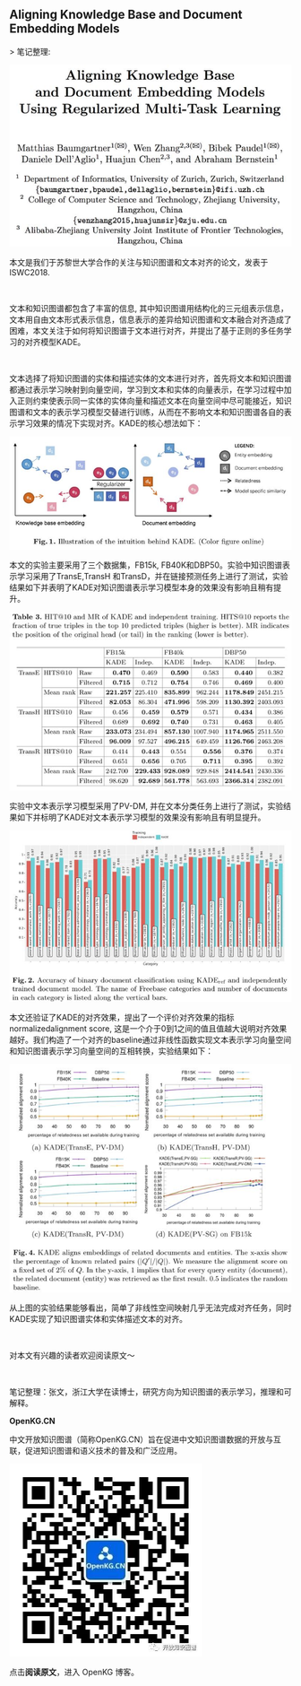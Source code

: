 
## Aligning Knowledge Base and Document Embedding Models

&gt; 笔记整理: 

![](img/Aligning-Knowledge-Base-and-Document-Embedding-Models.md_1.png)

本文是我们于苏黎世大学合作的关注与知识图谱和文本对齐的论文，发表于ISWC2018.

 

文本和知识图谱都包含了丰富的信息, 其中知识图谱用结构化的三元组表示信息，文本用自由文本形式表示信息，信息表示的差异给知识图谱和文本融合对齐造成了困难，本文关注于如何将知识图谱于文本进行对齐，并提出了基于正则的多任务学习的对齐模型KADE。

 

文本选择了将知识图谱的实体和描述实体的文本进行对齐，首先将文本和知识图谱都通过表示学习映射到向量空间，学习到文本和实体的向量表示，在学习过程中加入正则约束使表示同一实体的实体向量和描述文本在向量空间中尽可能接近，知识图谱和文本的表示学习模型交替进行训练，从而在不影响文本和知识图谱各自的表示学习效果的情况下实现对齐。KADE的核心想法如下：

![](img/Aligning-Knowledge-Base-and-Document-Embedding-Models.md_2.png)

本文的实验主要采用了三个数据集，FB15k, FB40K和DBP50。实验中知识图谱表示学习采用了TransE,TransH 和TransD，并在链接预测任务上进行了测试，实验结果如下并表明了KADE对知识图谱表示学习模型本身的效果没有影响且稍有提升。

![](img/Aligning-Knowledge-Base-and-Document-Embedding-Models.md_3.png)

实验中文本表示学习模型采用了PV-DM, 并在文本分类任务上进行了测试，实验结果如下并标明了KADE对文本表示学习模型的效果没有影响且有明显提升。

![](img/Aligning-Knowledge-Base-and-Document-Embedding-Models.md_4.png)

本文还验证了KADE的对齐效果，提出了一个评价对齐效果的指标normalizedalignment score, 这是一个介于0到1之间的值且值越大说明对齐效果越好。我们构造了一个对齐的baseline通过非线性函数实现文本表示学习向量空间和知识图谱表示学习向量空间的互相转换，实验结果如下：

![](img/Aligning-Knowledge-Base-and-Document-Embedding-Models.md_5.png)

从上图的实验结果能够看出，简单了非线性空间映射几乎无法完成对齐任务，同时KADE实现了知识图谱实体和实体描述文本的对齐。

 

对本文有兴趣的读者欢迎阅读原文～

 

笔记整理：张文，浙江大学在读博士，研究方向为知识图谱的表示学习，推理和可解释。



**OpenKG.CN**



中文开放知识图谱（简称OpenKG.CN）旨在促进中文知识图谱数据的开放与互联，促进知识图谱和语义技术的普及和广泛应用。

![](img/Aligning-Knowledge-Base-and-Document-Embedding-Models.md_6.jpeg)

点击**阅读原文**，进入 OpenKG 博客。
